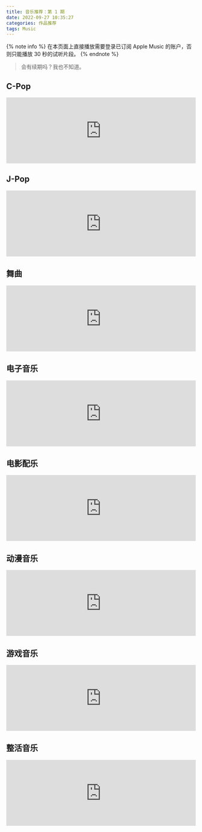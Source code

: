 ```yaml
---
title: 音乐推荐：第 1 期
date: 2022-09-27 10:35:27
categories: 作品推荐
tags: Music
---
```



{% note info %}
在本页面上直接播放需要登录已订阅 Apple Music 的账户，否则只能播放 30 秒的试听片段。
{% endnote %}

> 会有续期吗？我也不知道。

## C-Pop

<iframe allow="autoplay *; encrypted-media *; fullscreen *; clipboard-write" frameborder="0" height="175" style="width:100%;max-width:660px;overflow:hidden;background:transparent;" sandbox="allow-forms allow-popups allow-same-origin allow-scripts allow-storage-access-by-user-activation allow-top-navigation-by-user-activation" src="https://embed.music.apple.com/cn/album/%E7%88%B7%E7%88%B7%E6%B3%A1%E7%9A%84%E8%8C%B6/536161722?i=536162086"></iframe>

## J-Pop

<iframe allow="autoplay *; encrypted-media *; fullscreen *; clipboard-write" frameborder="0" height="175" style="width:100%;max-width:660px;overflow:hidden;background:transparent;" sandbox="allow-forms allow-popups allow-same-origin allow-scripts allow-storage-access-by-user-activation allow-top-navigation-by-user-activation" src="https://embed.music.apple.com/cn/album/%E4%B8%80%E7%AC%91%E6%87%B8%E5%91%BD/1537511877?i=1537511879"></iframe>

## 舞曲

<iframe allow="autoplay *; encrypted-media *; fullscreen *; clipboard-write" frameborder="0" height="175" style="width:100%;max-width:660px;overflow:hidden;background:transparent;" sandbox="allow-forms allow-popups allow-same-origin allow-scripts allow-storage-access-by-user-activation allow-top-navigation-by-user-activation" src="https://embed.music.apple.com/cn/album/closer-feat-halsey/1136768287?i=1136768508"></iframe>

## 电子音乐

<iframe allow="autoplay *; encrypted-media *; fullscreen *; clipboard-write" frameborder="0" height="175" style="width:100%;max-width:660px;overflow:hidden;background:transparent;" sandbox="allow-forms allow-popups allow-same-origin allow-scripts allow-storage-access-by-user-activation allow-top-navigation-by-user-activation" src="https://embed.music.apple.com/cn/album/over-the-rain/1356933068?i=1356933445"></iframe>

## 电影配乐

<iframe allow="autoplay *; encrypted-media *; fullscreen *; clipboard-write" frameborder="0" height="175" style="width:100%;max-width:660px;overflow:hidden;background:transparent;" sandbox="allow-forms allow-popups allow-same-origin allow-scripts allow-storage-access-by-user-activation allow-top-navigation-by-user-activation" src="https://embed.music.apple.com/cn/album/we-dont-talk-about-bruno/1594677532?i=1594677760"></iframe>

## 动漫音乐

<iframe allow="autoplay *; encrypted-media *; fullscreen *; clipboard-write" frameborder="0" height="175" style="width:100%;max-width:660px;overflow:hidden;background:transparent;" sandbox="allow-forms allow-popups allow-same-origin allow-scripts allow-storage-access-by-user-activation allow-top-navigation-by-user-activation" src="https://embed.music.apple.com/cn/album/renai-circulation/1439331924?i=1439331939"></iframe>

## 游戏音乐

<iframe allow="autoplay *; encrypted-media *; fullscreen *; clipboard-write" frameborder="0" height="175" style="width:100%;max-width:660px;overflow:hidden;background:transparent;" sandbox="allow-forms allow-popups allow-same-origin allow-scripts allow-storage-access-by-user-activation allow-top-navigation-by-user-activation" src="https://embed.music.apple.com/cn/album/grasswalk/1489505171?i=1489505176"></iframe>

## 整活音乐

<iframe allow="autoplay *; encrypted-media *; fullscreen *; clipboard-write" frameborder="0" height="175" style="width:100%;max-width:660px;overflow:hidden;background:transparent;" sandbox="allow-forms allow-popups allow-same-origin allow-scripts allow-storage-access-by-user-activation allow-top-navigation-by-user-activation" src="https://embed.music.apple.com/cn/album/astronomia/1148883425?i=1148883652"></iframe>